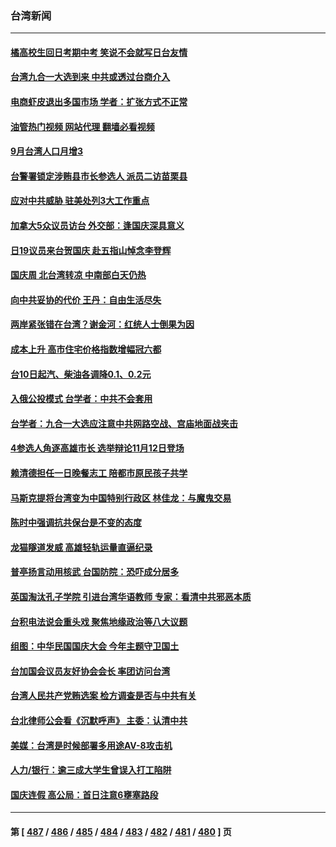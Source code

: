 ### 台湾新闻
---
#### [橘高校生回日考期中考 笑说不会就写日台友情](../../pages/ncid1349361/n13842283.md?10102045) 
#### [台湾九合一大选到来 中共或透过台商介入](../../pages/ncid1349361/n13841851.md?10102045) 
#### [电商虾皮退出多国市场 学者：扩张方式不正常](../../pages/ncid1349361/n13841812.md?10102045) 
#### [油管热门视频 网站代理 翻墙必看视频](http://209.222.30.114:81/youtube.html?10102045)
#### [9月台湾人口月增3](../../pages/ncid1349361/n13841896.md?10102045) 
#### [台警署锁定涉贿县市长参选人 派员二访苗栗县](../../pages/ncid1349361/n13841866.md?10102045) 
#### [应对中共威胁 驻美处列3大工作重点](../../pages/ncid1349361/n13841898.md?10102045) 
#### [加拿大5众议员访台 外交部：逢国庆深具意义](../../pages/ncid1349361/n13841901.md?10102045) 
#### [日19议员来台贺国庆 赴五指山悼念李登辉](../../pages/ncid1349361/n13841903.md?10102045) 
#### [国庆周 北台湾转凉 中南部白天仍热](../../pages/ncid1349361/n13841905.md?10102045) 
#### [向中共妥协的代价 王丹：自由生活尽失](../../pages/ncid1349361/n13841906.md?10102045) 
#### [两岸紧张错在台湾？谢金河：红统人士倒果为因](../../pages/ncid1349361/n13841908.md?10102045) 
#### [成本上升 高市住宅价格指数增幅冠六都](../../pages/ncid1349361/n13841909.md?10102045) 
#### [台10日起汽、柴油各调降0.1、0.2元](../../pages/ncid1349361/n13841911.md?10102045) 
#### [入俄公投模式  台学者：中共不会套用](../../pages/ncid1349361/n13841918.md?10102045) 
#### [台学者：九合一大选应注意中共网路空战、宫庙地面战夹击](../../pages/ncid1349361/n13841862.md?10102045) 
#### [4参选人角逐高雄市长 选举辩论11月12日登场](../../pages/ncid1349361/n13841865.md?10102045) 
#### [赖清德担任一日晚餐志工 陪都市原民孩子共学](../../pages/ncid1349361/n13841868.md?10102045) 
#### [马斯克提将台湾变为中国特别行政区 林佳龙：与魔鬼交易](../../pages/ncid1349361/n13841869.md?10102045) 
#### [陈时中强调抗共保台是不变的态度](../../pages/ncid1349361/n13841849.md?10102045) 
#### [龙猫隧道发威 高雄轻轨运量直逼纪录](../../pages/ncid1349361/n13841793.md?10102045) 
#### [普亭扬言动用核武 台国防院：恐吓成分居多](../../pages/ncid1349361/n13841760.md?10102045) 
#### [英国淘汰孔子学院 引进台湾华语教师 专家：看清中共邪恶本质](../../pages/ncid1349361/n13841893.md?10102045) 
#### [台积电法说会重头戏 聚焦地缘政治等八大议题](../../pages/ncid1349361/n13841745.md?10102045) 
#### [组图：中华民国国庆大会 今年主题守卫国土](../../pages/ncid1349361/n13842113.md?10102045) 
#### [台加国会议员友好协会会长 率团访问台湾](../../pages/ncid1349361/n13841744.md?10102045) 
#### [台湾人民共产党贿选案 检方调查是否与中共有关](../../pages/ncid1349361/n13841193.md?10102045) 
#### [台北律师公会看《沉默呼声》 主委：认清中共](../../pages/ncid1349361/n13841269.md?10102045) 
#### [美媒：台湾是时候部署多用途AV-8攻击机](../../pages/ncid1349361/n13841233.md?10102045) 
#### [人力/银行：逾三成大学生曾误入打工陷阱](../../pages/ncid1349361/n13841001.md?10102045) 
#### [国庆连假 高公局：首日注意6壅塞路段](../../pages/ncid1349361/n13840998.md?10102045) 

---
#### 第 [ [487](./487.md?10102045) / [486](./486.md?10102045) / [485](./485.md?10102045) / [484](./484.md?10102045) / [483](./483.md?10102045) / [482](./482.md?10102045) / [481](./481.md?10102045) / [480](./480.md?10102045) ] 页
